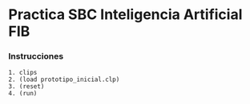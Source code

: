 # Practica SBC Inteligencia Artificial FIB

### Instrucciones

    1. clips
    2. (load prototipo_inicial.clp)
    3. (reset)
    4. (run)
